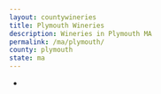 ```yaml
---
layout: countywineries
title: Plymouth Wineries
description: Wineries in Plymouth MA
permalink: /ma/plymouth/
county: plymouth
state: ma
---
```

-
